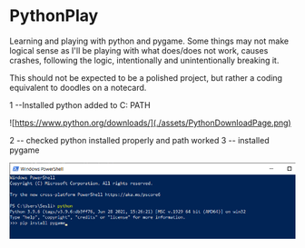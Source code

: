 # PythonPlay

Learning and playing with python and pygame.
Some things may not make logical sense as I'll be playing with what does/does not work, causes crashes, following the logic, intentionally and unintentionally breaking it.

This should not be expected to be a polished project, but rather a coding equivalent to doodles on a notecard.

1 --Installed python added to C: PATH

![https://www.python.org/downloads/](./assets/PythonDownloadPage.png)

2 -- checked python installed properly and path worked 
3 -- installed pygame

![windows power shell](./assets/WindowsPowerShellPython.png)
